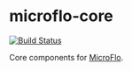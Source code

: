 microflo-core
===============
[![Build Status](https://travis-ci.org/microflo/microflo-core.png?branch=master)](https://travis-ci.org/microflo/microflo-core)

Core components for [MicroFlo](http://github.com/microflo/microflo).
